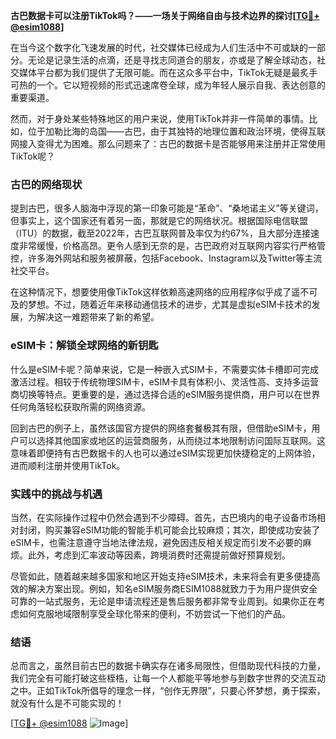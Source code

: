 **古巴数据卡可以注册TikTok吗？——一场关于网络自由与技术边界的探讨[[TG💪+ @esim1088](https://t.me/s/esim1088)]**

在当今这个数字化飞速发展的时代，社交媒体已经成为人们生活中不可或缺的一部分。无论是记录生活的点滴，还是寻找志同道合的朋友，亦或是了解全球动态，社交媒体平台都为我们提供了无限可能。而在这众多平台中，TikTok无疑是最炙手可热的一个。它以短视频的形式迅速席卷全球，成为年轻人展示自我、表达创意的重要渠道。

然而，对于身处某些特殊地区的用户来说，使用TikTok并非一件简单的事情。比如，位于加勒比海的岛国——古巴，由于其独特的地理位置和政治环境，使得互联网接入变得尤为困难。那么问题来了：古巴的数据卡是否能够用来注册并正常使用TikTok呢？

### 古巴的网络现状

提到古巴，很多人脑海中浮现的第一印象可能是“革命”、“桑地诺主义”等关键词，但事实上，这个国家还有着另一面，那就是它的网络状况。根据国际电信联盟（ITU）的数据，截至2022年，古巴互联网普及率仅为约67%，且大部分连接速度非常缓慢，价格高昂。更令人感到无奈的是，古巴政府对互联网内容实行严格管控，许多海外网站和服务被屏蔽，包括Facebook、Instagram以及Twitter等主流社交平台。

在这种情况下，想要使用像TikTok这样依赖高速网络的应用程序似乎成了遥不可及的梦想。不过，随着近年来移动通信技术的进步，尤其是虚拟eSIM卡技术的发展，为解决这一难题带来了新的希望。

### eSIM卡：解锁全球网络的新钥匙

什么是eSIM卡呢？简单来说，它是一种嵌入式SIM卡，不需要实体卡槽即可完成激活过程。相较于传统物理SIM卡，eSIM卡具有体积小、灵活性高、支持多运营商切换等特点。更重要的是，通过选择合适的eSIM服务提供商，用户可以在世界任何角落轻松获取所需的网络资源。

回到古巴的例子上，虽然该国官方提供的网络套餐极其有限，但借助eSIM卡，用户可以选择其他国家或地区的运营商服务，从而绕过本地限制访问国际互联网。这意味着即便持有古巴数据卡的人也可以通过eSIM实现更加快捷稳定的上网体验，进而顺利注册并使用TikTok。

### 实践中的挑战与机遇

当然，在实际操作过程中仍然会遇到不少障碍。首先，古巴境内的电子设备市场相对封闭，购买兼容eSIM功能的智能手机可能会比较麻烦；其次，即使成功安装了eSIM卡，也需注意遵守当地法律法规，避免因违反相关规定而引发不必要的麻烦。此外，考虑到汇率波动等因素，跨境消费时还需提前做好预算规划。

尽管如此，随着越来越多国家和地区开始支持eSIM技术，未来将会有更多便捷高效的解决方案出现。例如，知名eSIM服务商ESIM1088就致力于为用户提供安全可靠的一站式服务，无论是申请流程还是售后服务都非常专业周到。如果你正在考虑如何克服地域限制享受全球化带来的便利，不妨尝试一下他们的产品。

### 结语

总而言之，虽然目前古巴的数据卡确实存在诸多局限性，但借助现代科技的力量，我们完全有可能打破这些桎梏，让每一个人都能平等地参与到数字世界的交流互动之中。正如TikTok所倡导的理念一样，“创作无界限”，只要心怀梦想，勇于探索，就没有什么是不可能实现的！

[[TG💪+ @esim1088](https://t.me/s/esim1088) ![Image](https://i.postimg.cc/4NQfJmqS/Snipaste-2025-05-13-00-14-12.png)]
